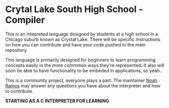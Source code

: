 # Crytal Lake South High School - Compiler

This is an intepreted language designed by students at a high school in a Chicago suburb known as Crystal Lake. There will be specific instructions on how you can contribute and have your code pushed to the main repository. 

This language is primarily designed for beginners to learn programming concepts easily in the more commmon ways they're represented. It also will soon be able to have functionality to be embeded in applications, so yeah..


This is a community project, everyone plays a part. The maintainer [Noah Ramos](https://www.github.com/NoahTheRamos) may answer any questions you have about the interpreter and how to contribute.


**STARTING AS A C INTERPRETER FOR LEARNING**
